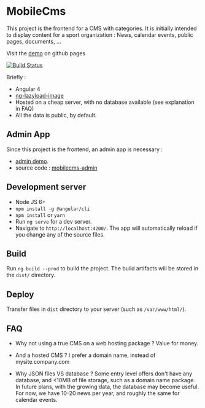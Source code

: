# MobileCms
This project is the frontend for a CMS with categories.
It is initially intended to display content for a sport organization : News, calendar events, public pages, documents, ...

Visit the [demo](https://olivierb29.github.io/mobilecms-demo/) on github pages

[![Build Status](https://travis-ci.org/OlivierB29/mobilecms.svg?branch=master)](https://travis-ci.org/OlivierB29/mobilecms)

Briefly :
- Angular 4
- [ng-lazyload-image](https://github.com/tjoskar/ng-lazyload-image)
- Hosted on a cheap server, with no database available (see explanation in FAQ)
- All the data is public, by default.

## Admin App
Since this project is the frontend, an admin app is necessary :
- [admin demo](https://olivierb29.github.io/mobilecms-demo/admin).
- source code : [mobilecms-admin](https://github.com/OlivierB29/mobilecms-admin)

## Development server
- Node JS 6+
- `npm install -g @angular/cli`
- `npm install` or `yarn`
- Run `ng serve` for a dev server.
- Navigate to `http://localhost:4200/`. The app will automatically reload if you change any of the source files.

## Build
Run `ng build --prod` to build the project. The build artifacts will be stored in the `dist/` directory.

## Deploy
Transfer files in `dist` directory to your server (such as `/var/www/html/`).

## FAQ
- Why not using a true CMS on a web hosting package ?
Value for money.

- And a hosted CMS ?
I prefer a domain name, instead of mysite.company.com

- Why JSON files VS database ?
Some entry level offers don't have any database, and <10MB of file storage, such as a domain name package.
In future plans, with the growing data, the database may become useful.
For now, we have 10-20 news per year, and roughly the same for calendar events.
